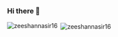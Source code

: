 ### Hi there 👋

<!--
**resourcestack16/resourcestack16** is a ✨ _special_ ✨ repository because its `README.md` (this file) appears on your GitHub profile.

Here are some ideas to get you started:

- 🔭 I’m currently working on ...
- 🌱 I’m currently learning ...
- 👯 I’m looking to collaborate on ...
- 🤔 I’m looking for help with ...
- 💬 Ask me about ...
- 📫 How to reach me: ...
- 😄 Pronouns: ...
- ⚡ Fun fact: ...
-->

<p><img align="left" src="https://github-readme-stats-resourcestack12.vercel.app/api/top-langs?username=zeeshannasir16&show_icons=true&locale=en&layout=compact" alt="zeeshannasir16" /></p>

<p>&nbsp;<img align="center" src="https://github-readme-stats-resourcestack12.vercel.app/api?username=resourcestack16&show_icons=true&locale=en" alt="zeeshannasir16" /></p>
